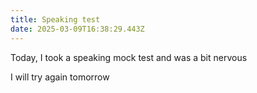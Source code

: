 ```yaml
---
title: Speaking test
date: 2025-03-09T16:38:29.443Z
---
```


Today, I took a speaking mock test and was a bit nervous

I will try again tomorrow
